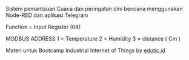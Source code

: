 Sistem pemantauan Cuaca dan peringatan dini bencana menggunakan Node-RED dan aplikasi Telegram


Function = Input Register (04)

MODBUS ADDRESS
1 = Temperature
2 = Humidity
3 = distance ( Cm )



Materi untuk Bootcamp Industrial Internet of Things by [edutic.id](https://edutic.id/)

